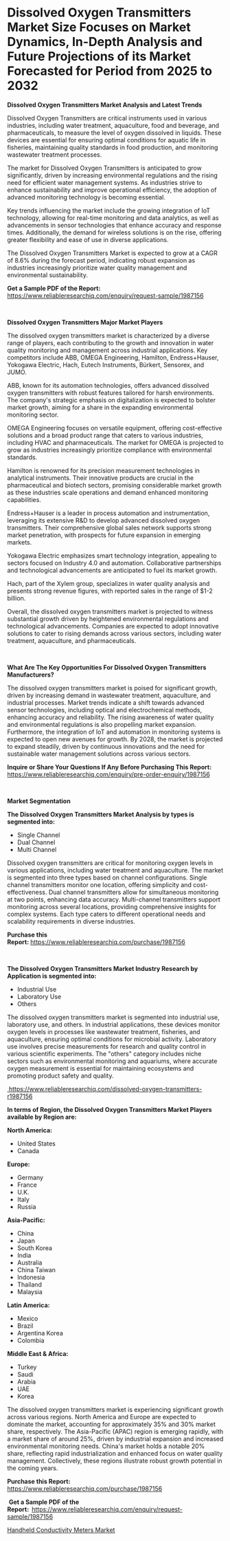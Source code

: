 <p><h1>Dissolved Oxygen Transmitters Market Size Focuses on Market Dynamics, In-Depth Analysis and Future Projections of its Market Forecasted for Period from 2025 to 2032</h1></p><p><strong>Dissolved Oxygen Transmitters Market Analysis and Latest Trends</strong></p>
<p><p>Dissolved Oxygen Transmitters are critical instruments used in various industries, including water treatment, aquaculture, food and beverage, and pharmaceuticals, to measure the level of oxygen dissolved in liquids. These devices are essential for ensuring optimal conditions for aquatic life in fisheries, maintaining quality standards in food production, and monitoring wastewater treatment processes.</p><p>The market for Dissolved Oxygen Transmitters is anticipated to grow significantly, driven by increasing environmental regulations and the rising need for efficient water management systems. As industries strive to enhance sustainability and improve operational efficiency, the adoption of advanced monitoring technology is becoming essential. </p><p>Key trends influencing the market include the growing integration of IoT technology, allowing for real-time monitoring and data analytics, as well as advancements in sensor technologies that enhance accuracy and response times. Additionally, the demand for wireless solutions is on the rise, offering greater flexibility and ease of use in diverse applications. </p><p>The Dissolved Oxygen Transmitters Market is expected to grow at a CAGR of 8.6% during the forecast period, indicating robust expansion as industries increasingly prioritize water quality management and environmental sustainability.</p></p>
<p><strong>Get a Sample PDF of the Report:&nbsp;</strong> <a href="https://www.reliableresearchiq.com/enquiry/request-sample/1987156?utm_campaign=1900&utm_medium=2&utm_source=Github&utm_content=ia&utm_term=20022025&utm_id=dissolved-oxygen-transmitters">https://www.reliableresearchiq.com/enquiry/request-sample/1987156</a></p>
<p>&nbsp;</p>
<p><strong>Dissolved Oxygen Transmitters Major Market Players</strong></p>
<p><p>The dissolved oxygen transmitters market is characterized by a diverse range of players, each contributing to the growth and innovation in water quality monitoring and management across industrial applications. Key competitors include ABB, OMEGA Engineering, Hamilton, Endress+Hauser, Yokogawa Electric, Hach, Eutech Instruments, Bürkert, Sensorex, and JUMO.</p><p>ABB, known for its automation technologies, offers advanced dissolved oxygen transmitters with robust features tailored for harsh environments. The company's strategic emphasis on digitalization is expected to bolster market growth, aiming for a share in the expanding environmental monitoring sector. </p><p>OMEGA Engineering focuses on versatile equipment, offering cost-effective solutions and a broad product range that caters to various industries, including HVAC and pharmaceuticals. The market for OMEGA is projected to grow as industries increasingly prioritize compliance with environmental standards.</p><p>Hamilton is renowned for its precision measurement technologies in analytical instruments. Their innovative products are crucial in the pharmaceutical and biotech sectors, promising considerable market growth as these industries scale operations and demand enhanced monitoring capabilities.</p><p>Endress+Hauser is a leader in process automation and instrumentation, leveraging its extensive R&D to develop advanced dissolved oxygen transmitters. Their comprehensive global sales network supports strong market penetration, with prospects for future expansion in emerging markets.</p><p>Yokogawa Electric emphasizes smart technology integration, appealing to sectors focused on Industry 4.0 and automation. Collaborative partnerships and technological advancements are anticipated to fuel its market growth.</p><p>Hach, part of the Xylem group, specializes in water quality analysis and presents strong revenue figures, with reported sales in the range of $1-2 billion. </p><p>Overall, the dissolved oxygen transmitters market is projected to witness substantial growth driven by heightened environmental regulations and technological advancements. Companies are expected to adopt innovative solutions to cater to rising demands across various sectors, including water treatment, aquaculture, and pharmaceuticals.</p></p>
<p>&nbsp;</p>
<p><strong>What Are The Key Opportunities For Dissolved Oxygen Transmitters Manufacturers?</strong></p>
<p><p>The dissolved oxygen transmitters market is poised for significant growth, driven by increasing demand in wastewater treatment, aquaculture, and industrial processes. Market trends indicate a shift towards advanced sensor technologies, including optical and electrochemical methods, enhancing accuracy and reliability. The rising awareness of water quality and environmental regulations is also propelling market expansion. Furthermore, the integration of IoT and automation in monitoring systems is expected to open new avenues for growth. By 2028, the market is projected to expand steadily, driven by continuous innovations and the need for sustainable water management solutions across various sectors.</p></p>
<p><strong>Inquire or Share Your Questions If Any Before Purchasing This Report:</strong> <a href="https://www.reliableresearchiq.com/enquiry/pre-order-enquiry/1987156?utm_campaign=1900&utm_medium=2&utm_source=Github&utm_content=ia&utm_term=20022025&utm_id=dissolved-oxygen-transmitters">https://www.reliableresearchiq.com/enquiry/pre-order-enquiry/1987156</a></p>
<p>&nbsp;</p>
<p><strong>Market Segmentation</strong></p>
<p><strong>The Dissolved Oxygen Transmitters Market Analysis by types is segmented into:</strong></p>
<p><ul><li>Single Channel</li><li>Dual Channel</li><li>Multi Channel</li></ul></p>
<p><p>Dissolved oxygen transmitters are critical for monitoring oxygen levels in various applications, including water treatment and aquaculture. The market is segmented into three types based on channel configurations. Single channel transmitters monitor one location, offering simplicity and cost-effectiveness. Dual channel transmitters allow for simultaneous monitoring at two points, enhancing data accuracy. Multi-channel transmitters support monitoring across several locations, providing comprehensive insights for complex systems. Each type caters to different operational needs and scalability requirements in diverse industries.</p></p>
<p><strong>Purchase this Report:&nbsp;</strong><a href="https://www.reliableresearchiq.com/purchase/1987156?utm_campaign=1900&utm_medium=2&utm_source=Github&utm_content=ia&utm_term=20022025&utm_id=dissolved-oxygen-transmitters">https://www.reliableresearchiq.com/purchase/1987156</a></p>
<p>&nbsp;</p>
<p><strong>The Dissolved Oxygen Transmitters Market Industry Research by Application is segmented into:</strong></p>
<p><ul><li>Industrial Use</li><li>Laboratory Use</li><li>Others</li></ul></p>
<p><p>The dissolved oxygen transmitters market is segmented into industrial use, laboratory use, and others. In industrial applications, these devices monitor oxygen levels in processes like wastewater treatment, fisheries, and aquaculture, ensuring optimal conditions for microbial activity. Laboratory use involves precise measurements for research and quality control in various scientific experiments. The "others" category includes niche sectors such as environmental monitoring and aquariums, where accurate oxygen measurement is essential for maintaining ecosystems and promoting product safety and quality.</p></p>
<p><a href="https://www.reliableresearchiq.com/dissolved-oxygen-transmitters-r1987156?utm_campaign=1900&utm_medium=2&utm_source=Github&utm_content=ia&utm_term=20022025&utm_id=dissolved-oxygen-transmitters">&nbsp;https://www.reliableresearchiq.com/dissolved-oxygen-transmitters-r1987156</a></p>
<p><strong>In terms of Region, the Dissolved Oxygen Transmitters Market Players available by Region are:</strong></p>
<p>
    <p> <strong> North America: </strong>
        <ul>
            <li>United States</li>
            <li>Canada</li>
        </ul>
        </p> 
    <p> <strong> Europe: </strong>
        <ul>
            <li>Germany</li>
            <li>France</li>
            <li>U.K.</li>
            <li>Italy</li>
            <li>Russia</li>
        </ul>
        </p> 
    <p> <strong> Asia-Pacific: </strong>
        <ul>
            <li>China</li>
            <li>Japan</li>
            <li>South Korea</li>
            <li>India</li>
            <li>Australia</li>
            <li>China Taiwan</li>
            <li>Indonesia</li>
            <li>Thailand</li>
            <li>Malaysia</li>
        </ul>
        </p> 
    <p> <strong> Latin America: </strong>
        <ul>
            <li>Mexico</li>
            <li>Brazil</li>
            <li>Argentina Korea</li>
            <li>Colombia</li>
        </ul>
        </p> 
    <p> <strong> Middle East & Africa: </strong>
        <ul>
            <li>Turkey</li>
            <li>Saudi</li>
            <li>Arabia</li>
            <li>UAE</li>
            <li>Korea</li>
        </ul>
    </p>
    </p>
<p><p>The dissolved oxygen transmitters market is experiencing significant growth across various regions. North America and Europe are expected to dominate the market, accounting for approximately 35% and 30% market share, respectively. The Asia-Pacific (APAC) region is emerging rapidly, with a market share of around 25%, driven by industrial expansion and increased environmental monitoring needs. China's market holds a notable 20% share, reflecting rapid industrialization and enhanced focus on water quality management. Collectively, these regions illustrate robust growth potential in the coming years.</p></p>
<p><strong>Purchase this Report: </strong><a href="https://www.reliableresearchiq.com/purchase/1987156?utm_campaign=1900&utm_medium=2&utm_source=Github&utm_content=ia&utm_term=20022025&utm_id=dissolved-oxygen-transmitters">https://www.reliableresearchiq.com/purchase/1987156</a></p>
<p>&nbsp;<strong>Get a Sample PDF of the Report:&nbsp;&nbsp;</strong><a href="https://www.reliableresearchiq.com/enquiry/request-sample/1987156?utm_campaign=1900&utm_medium=2&utm_source=Github&utm_content=ia&utm_term=20022025&utm_id=dissolved-oxygen-transmitters">https://www.reliableresearchiq.com/enquiry/request-sample/1987156</a></p>
<p><strong></strong></p>
<p><p><a href="https://github.com/elizabethdagraca/Market-Research-Report-List-5/blob/main/handheld-conductivity-meters-market.md?utm_campaign=1900&utm_medium=2&utm_source=Github&utm_content=ia&utm_term=20022025&utm_id=dissolved-oxygen-transmitters">Handheld Conductivity Meters Market</a></p></p>
